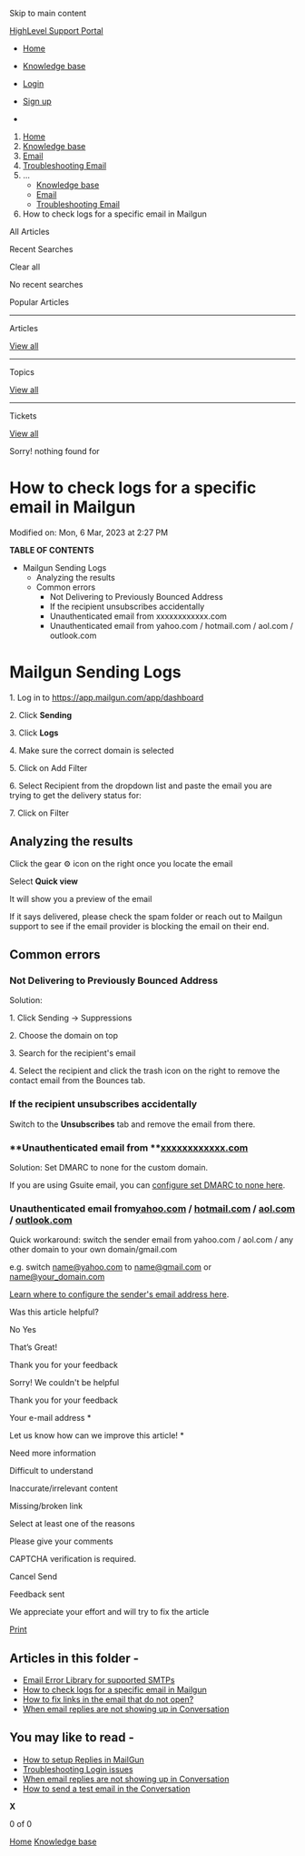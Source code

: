 Skip to main content

[ HighLevel Support Portal ](https://help.gohighlevel.com)

  * [ Home ](/support/home)
  * [ Knowledge base ](/support/solutions)

  * [Login](/support/login)
  * [Sign up](/support/signup)
  * 

  1. [Home](/support/home)
  2. [Knowledge base](/support/solutions)
  3. [Email](/support/solutions/48000449563)
  4. [Troubleshooting Email](/support/solutions/folders/48000665894)
  5. ... 
     * [Knowledge base](/support/solutions)
     * [Email](/support/solutions/48000449563)
     * [Troubleshooting Email](/support/solutions/folders/48000665894)
  6. How to check logs for a specific email in Mailgun

All  Articles 

Recent Searches

Clear all

No recent searches

Popular Articles

* * *

Articles

[View all](/support/search/solutions)

* * *

Topics

[View all](/support/search/topics)

* * *

Tickets

[View all](/support/search/tickets)

Sorry! nothing found for   

# How to check logs for a specific email in Mailgun

Modified on: Mon, 6 Mar, 2023 at 2:27 PM

**TABLE OF CONTENTS**

  * Mailgun Sending Logs
    * Analyzing the results
    * Common errors
      * Not Delivering to Previously Bounced Address
      * If the recipient unsubscribes accidentally
      * Unauthenticated email from xxxxxxxxxxxx.com
      * Unauthenticated email from yahoo.com / hotmail.com / aol.com / outlook.com

# Mailgun Sending Logs

1\. Log in to <https://app.mailgun.com/app/dashboard>

2\. Click **Sending**

[](https://s3.amazonaws.com/cdn.freshdesk.com/data/helpdesk/attachments/production/48053522532/original/r4hpkoE_IuaSf5q6VLc8d4dmkiNqM6eZwQ.png?1597181005)

3\. Click **Logs**

[](https://s3.amazonaws.com/cdn.freshdesk.com/data/helpdesk/attachments/production/48053522561/original/kA-lpxxJ5iMh8wS7dR20-Gu61SKFZP-hUw.png?1597181031)

4\. Make sure the correct domain is selected 

[](https://s3.amazonaws.com/cdn.freshdesk.com/data/helpdesk/attachments/production/48053522629/original/oy-58G570I2gA2z2qCM-UD0zKoISnvSgAA.png?1597181069)

5\. Click on Add Filter

6\. Select Recipient from the dropdown list and paste the email you are trying to get the delivery status for:

7\. Click on Filter

## Analyzing the results

Click the gear ⚙️ icon on the right once you locate the email

Select **Quick view**

It will show you a preview of the email

If it says delivered, please check the spam folder or reach out to Mailgun support to see if the email provider is blocking the email on their end.

## Common errors

### **Not Delivering to Previously Bounced Address**

Solution:

1\. Click Sending -> Suppressions

2\. Choose the domain on top

3\. Search for the recipient's email

4\. Select the recipient and click the trash icon on the right to remove the contact email from the Bounces tab.

### **If the recipient unsubscribes accidentally**

Switch to the **Unsubscribes** tab and remove the email from there.

### **Unauthenticated email from  **[**xxxxxxxxxxxx.com**](//xxxxxxxxxxxx.com)

Solution: Set DMARC to none for the custom domain. 

If you are using Gsuite email, you can [configure set DMARC to none here](https://support.google.com/a/answer/10032169?hl=en).

###   

### **Unauthenticated email from[yahoo.com](//yahoo.com) / [hotmail.com](//hotmail.com) / [aol.com](//aol.com) / [outlook.com](//outlook.com)**

Quick workaround: switch the sender email from yahoo.com / aol.com / any other domain to your own domain/gmail.com

e.g. switch [name@yahoo.com](mailto:name@yahoo.com) to [name@gmail.com](mailto:name@gmail.com) or name@your_domain.com

[Learn where to configure the sender's email address here](https://gohighlevelassist.freshdesk.com/support/solutions/articles/48000979925-masking-campaign-emails-from-name-address).

Was this article helpful?

No  Yes 

That’s Great!

Thank you for your feedback

Sorry! We couldn't be helpful

Thank you for your feedback

Your e-mail address *

Let us know how can we improve this article! *

Need more information 

Difficult to understand 

Inaccurate/irrelevant content 

Missing/broken link 

Select at least one of the reasons 

Please give your comments 

CAPTCHA verification is required. 

Cancel  Send 

Feedback sent

We appreciate your effort and will try to fix the article

[Print](javascript:print\(\))

## Articles in this folder -

  * [Email Error Library for supported SMTPs](/support/solutions/articles/48001209322-email-error-library-for-supported-smtps)
  * [How to check logs for a specific email in Mailgun](/support/solutions/articles/48001188059-how-to-check-logs-for-a-specific-email-in-mailgun)
  * [How to fix links in the email that do not open?](/support/solutions/articles/48001151622-how-to-fix-links-in-the-email-that-do-not-open-)
  * [When email replies are not showing up in Conversation](/support/solutions/articles/48001185819-when-email-replies-are-not-showing-up-in-conversation)

## You may like to read -

  * [How to setup Replies in MailGun](/support/solutions/articles/48000987293-how-to-setup-replies-in-mailgun)
  * [Troubleshooting Login issues](/support/solutions/articles/48001207047-troubleshooting-login-issues)
  * [When email replies are not showing up in Conversation](/support/solutions/articles/48001185819-when-email-replies-are-not-showing-up-in-conversation)
  * [How to send a test email in the Conversation](/support/solutions/articles/48001208887-how-to-send-a-test-email-in-the-conversation)

**X**

0 of 0 []()

[Home](/support/home) [Knowledge base](/support/solutions)

